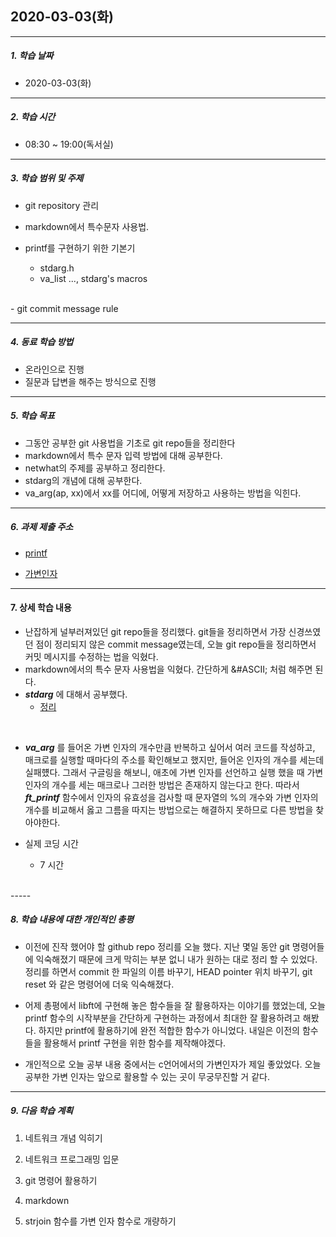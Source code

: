 ## 2020-03-03(화)

-----

##### 1. 학습 날짜

- 2020-03-03(화)

-----

##### 2. 학습 시간

- 08:30 ~ 19:00(독서실)

-----

##### 3. 학습 범위 및 주제

- git repository 관리  

- markdown에서 특수문자 사용법.  

- printf를 구현하기 위한 기본기  

	- stdarg.h
	- va&#95;list ..., stdarg's macros  
<br>
- git commit message rule  

-----

##### 4. 동료 학습 방법

- 온라인으로 진행
- 질문과 답변을 해주는 방식으로 진행

-----

##### 5. 학습 목표

- 그동안 공부한 git 사용법을 기초로 git repo들을 정리한다
- markdown에서 특수 문자 입력 방법에 대해 공부한다.
- netwhat의 주제를 공부하고 정리한다.
- stdarg의 개념에 대해 공부한다.
- va&#95;arg(ap, xx)에서 xx를 어디에, 어떻게 저장하고 사용하는 방법을 익힌다.

-----

##### 6. 과제 제출 주소

- [printf](http://git.innovationacademy.kr/sanam/Printf)

- [가변인자](https://github.com/simian114/study/blob/master/tip/%EA%B0%80%EB%B3%80%EC%9D%B8%EC%9E%90.md)

-----

#### 7. 상세 학습 내용

- 난잡하게 널부러져있던 git repo들을 정리했다. git들을 정리하면서 가장 신경쓰였던 점이 정리되지 않은 commit message였는데, 오늘 git repo들을 정리하면서 커밋 메시지를 수정하는 법을 익혔다.
- markdown에서의 특수 문자 사용법을 익혔다. 간단하게 &#38;&#35;ASCII&#59; 처럼 해주면 된다.
- ***stdarg*** 에 대해서 공부했다.
	- [정리](https://github.com/simian114/study/blob/master/tip/%EA%B0%80%EB%B3%80%EC%9D%B8%EC%9E%90.md)  
<br>

- ***va&#95;arg*** 를 들어온 가변 인자의 개수만큼 반복하고 싶어서 여러 코드를 작성하고, 매크로를 실행할 때마다의 주소를 확인해보고 했지만, 들어온 인자의 개수를 세는데 실패헀다. 그래서 구글링을 해보니, 애초에 가변 인자를 선언하고 실행 했을 때 가변 인자의 개수를 세는 매크로나 그러한 방법은 존재하지 않는다고 한다. 따라서 ***ft&#95;printf*** 함수에서 인자의 유효성을 검사할 때 문자열의 &#37;의 개수와 가변 인자의 개수를 비교해서 옳고 그름을 따지는 방법으로는 해결하지 못하므로 다른 방법을 찾아야한다.

- 실제 코딩 시간
	- 7 시간  
<br>
-----

##### 8. 학습 내용에 대한 개인적인 총평

- 이전에 진작 했어야 할 github repo 정리를 오늘 했다. 지난 몇일 동안 git 명령어들에 익숙해졌기 때문에 크게 막히는 부분 없니 내가 원하는 대로 정리 할 수 있었다. 정리를 하면서 commit 한 파일의 이름 바꾸기, HEAD pointer 위치 바꾸기, git reset 와 같은 명령어에 더욱 익숙해졌다.  

- 어제 총평에서 libft에 구현해 놓은 함수들을 잘 활용하자는 이야기를 했었는데, 오늘 printf 함수의 시작부분을 간단하게 구현하는 과정에서 최대한 잘 활용하려고 해봤다. 하지만 printf에 활용하기에 완전 적합한 함수가 아니었다. 내일은 이전의 함수들을 활용해서 printf 구현을 위한 함수를 제작해야겠다.

- 개인적으로 오늘 공부 내용 중에서는 c언어에서의 가변인자가 제일 좋았었다. 오늘 공부한 가변 인자는 앞으로 활용할 수 있는 곳이 무궁무진할 거 같다.

-----

##### 9. 다음 학습 계획

1. 네트워크 개념 익히기

2. 네트워크 프로그래밍 입문

3. git 명령어 활용하기

4. markdown

5. strjoin 함수를 가변 인자 함수로 개량하기